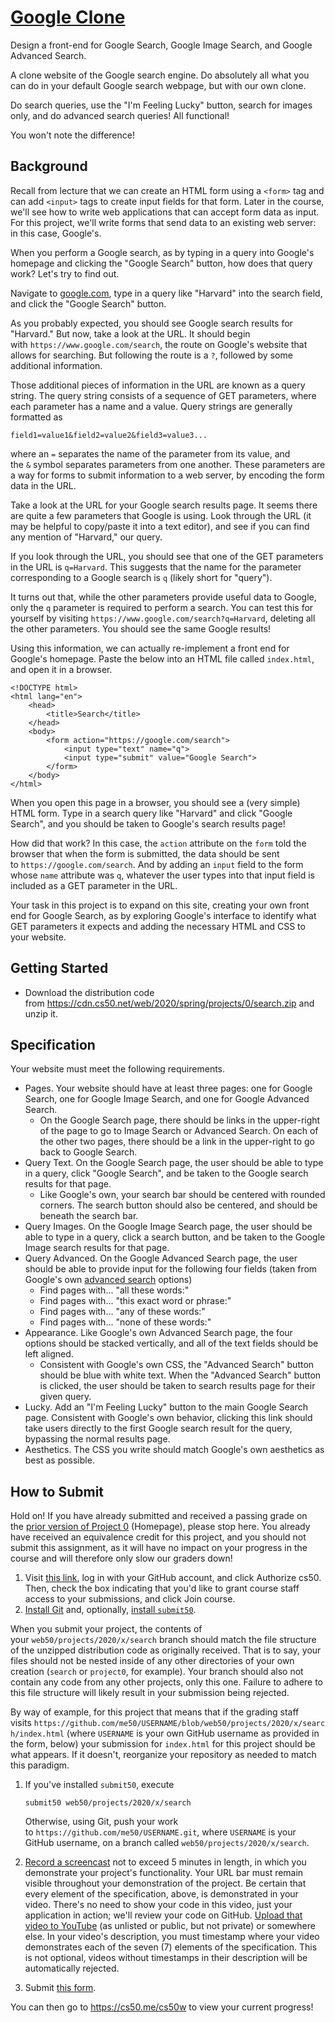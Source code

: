 # [Google Clone](https://cs50.harvard.edu/web/2020/projects/0/search/#search)

Design a front-end for Google Search, Google Image Search, and Google Advanced Search.

A clone website of the Google search engine. Do absolutely all what you can do in your default Google search webpage,
but with our own clone.

Do search queries, use the "I'm Feeling Lucky" button, search for images only, and do advanced search queries! All
functional!

You won't note the difference!

## Background

Recall from lecture that we can create an HTML form using a `<form>` tag and can add `<input>` tags to create input
fields for that form. Later in the course, we'll see how to write web applications that can accept form data as input.
For this project, we'll write forms that send data to an existing web server: in this case, Google's.

When you perform a Google search, as by typing in a query into Google's homepage and clicking the "Google Search"
button, how does that query work? Let's try to find out.

Navigate to [google.com](https://www.google.com/), type in a query like "Harvard" into the search field, and click the
"Google Search" button.

As you probably expected, you should see Google search results for "Harvard." But now, take a look at the URL. It should
begin with `https://www.google.com/search`, the route on Google's website that allows for searching. But following the
route is a `?`, followed by some additional information.

Those additional pieces of information in the URL are known as a query string. The query string consists of a sequence
of GET parameters, where each parameter has a name and a value. Query strings are generally formatted as

```
field1=value1&field2=value2&field3=value3...
```

where an `=` separates the name of the parameter from its value, and the `&` symbol separates parameters from one
another. These parameters are a way for forms to submit information to a web server, by encoding the form data in the
URL.

Take a look at the URL for your Google search results page. It seems there are quite a few parameters that Google is
using. Look through the URL (it may be helpful to copy/paste it into a text editor), and see if you can find any mention
of "Harvard," our query.

If you look through the URL, you should see that one of the GET parameters in the URL is `q=Harvard`. This suggests that
the name for the parameter corresponding to a Google search is `q` (likely short for "query").

It turns out that, while the other parameters provide useful data to Google, only the `q` parameter is required to
perform a search. You can test this for yourself by visiting `https://www.google.com/search?q=Harvard`, deleting all the
other parameters. You should see the same Google results!

Using this information, we can actually re-implement a front end for Google's homepage. Paste the below into an HTML
file called `index.html`, and open it in a browser.

```
<!DOCTYPE html>
<html lang="en">
    <head>
        <title>Search</title>
    </head>
    <body>
        <form action="https://google.com/search">
            <input type="text" name="q">
            <input type="submit" value="Google Search">
        </form>
    </body>
</html>
```

When you open this page in a browser, you should see a (very simple) HTML form. Type in a search query like "Harvard"
and click "Google Search", and you should be taken to Google's search results page!

How did that work? In this case, the `action` attribute on the `form` told the browser that when the form is submitted,
the data should be sent to `https://google.com/search`. And by adding an `input` field to the form
whose `name` attribute was `q`, whatever the user types into that input field is included as a GET parameter in the URL.

Your task in this project is to expand on this site, creating your own front end for Google Search, as by exploring
Google's interface to identify what GET parameters it expects and adding the necessary HTML and CSS to your website.

## Getting Started

-   Download the distribution code from <https://cdn.cs50.net/web/2020/spring/projects/0/search.zip> and unzip it.

## Specification

Your website must meet the following requirements.

-   Pages. Your website should have at least three pages: one for Google Search, one for Google Image Search, and one
    for Google Advanced Search.
    -   On the Google Search page, there should be links in the upper-right of the page to go to Image Search or
        Advanced Search. On each of the other two pages, there should be a link in the upper-right to go back to Google
        Search.
-   Query Text. On the Google Search page, the user should be able to type in a query, click "Google Search", and be
    taken to the Google search results for that page.
    -   Like Google's own, your search bar should be centered with rounded corners. The search button should also be
        centered, and should be beneath the search bar.
-   Query Images. On the Google Image Search page, the user should be able to type in a query, click a search button,
    and be taken to the Google Image search results for that page.
-   Query Advanced. On the Google Advanced Search page, the user should be able to provide input for the following four
    fields (taken from Google's own [advanced search](https://www.google.com/advanced_search) options)
    -   Find pages with... "all these words:"
    -   Find pages with... "this exact word or phrase:"
    -   Find pages with... "any of these words:"
    -   Find pages with... "none of these words:"
-   Appearance. Like Google's own Advanced Search page, the four options should be stacked vertically, and all of the
    text fields should be left aligned.
    -   Consistent with Google's own CSS, the "Advanced Search" button should be blue with white text. When the
        "Advanced Search" button is clicked, the user should be taken to search results page for their given query.
-   Lucky. Add an "I'm Feeling Lucky" button to the main Google Search page. Consistent with Google's own behavior,
    clicking this link should take users directly to the first Google search result for the query, bypassing the normal
    results page.
-   Aesthetics. The CSS you write should match Google's own aesthetics as best as possible.

## How to Submit

Hold on! If you have already submitted and received a passing grade on
the [prior version of Project 0](https://docs.cs50.net/web/2020/x/projects/0/project0.html) (Homepage), please stop
here. You already have received an equivalence credit for this project, and you should not submit this assignment, as it
will have no impact on your progress in the course and will therefore only slow our graders down!

1.  Visit [this link](https://submit.cs50.io/invites/89679428401548238ceb022f141b9947), log in with your GitHub account,
    and click Authorize cs50. Then, check the box indicating that you'd like to grant course staff access to your
    submissions, and click Join course.
2.  [Install Git](https://git-scm.com/downloads) and,
    optionally, [install `submit50`](https://cs50.readthedocs.io/submit50/).

When you submit your project, the contents of your `web50/projects/2020/x/search` branch should match the file structure
of the unzipped distribution code as originally received. That is to say, your files should not be nested inside of any
other directories of your own creation (`search` or `project0`, for example). Your branch should also not contain any
code from any other projects, only this one. Failure to adhere to this file structure will likely result in your
submission being rejected.

By way of example, for this project that means that if the grading staff
visits `https://github.com/me50/USERNAME/blob/web50/projects/2020/x/search/index.html` (where `USERNAME` is your own
GitHub username as provided in the form, below) your submission for `index.html` for this project should be what
appears. If it doesn't, reorganize your repository as needed to match this paradigm.

1.  If you've installed `submit50`, execute

    ```
    submit50 web50/projects/2020/x/search
    ```

    Otherwise, using Git, push your work to `https://github.com/me50/USERNAME.git`, where `USERNAME` is your GitHub
    username, on a branch called `web50/projects/2020/x/search`.

2.  [Record a screencast](https://www.howtogeek.com/205742/how-to-record-your-windows-mac-linux-android-or-ios-screen/) not
    to exceed 5 minutes in length, in which you demonstrate your project's functionality. Your URL bar must remain
    visible throughout your demonstration of the project. Be certain that every element of the specification, above, is
    demonstrated in your video. There's no need to show your code in this video, just your application in action; we'll
    review your code on GitHub. [Upload that video to YouTube](https://www.youtube.com/upload) (as unlisted or public,
    but not private) or somewhere else. In your video's description, you must timestamp where your video demonstrates
    each of the seven (7) elements of the specification. This is not optional, videos without timestamps in their
    description will be automatically rejected.
3.  Submit [this form](https://forms.cs50.io/fb9a6c81-e17d-4a28-be39-1117e4227ea2).

You can then go to <https://cs50.me/cs50w> to view your current progress!
